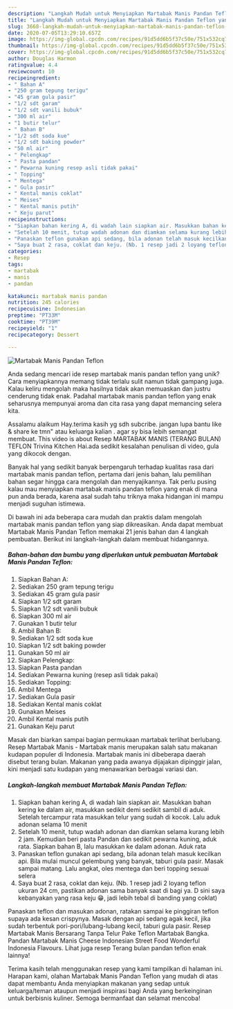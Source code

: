 ```yaml
---
description: "Langkah Mudah untuk Menyiapkan Martabak Manis Pandan Teflon yang Lezat Sekali"
title: "Langkah Mudah untuk Menyiapkan Martabak Manis Pandan Teflon yang Lezat Sekali"
slug: 3668-langkah-mudah-untuk-menyiapkan-martabak-manis-pandan-teflon-yang-lezat-sekali
date: 2020-07-05T13:29:10.657Z
image: https://img-global.cpcdn.com/recipes/91d5dd6b5f37c50e/751x532cq70/martabak-manis-pandan-teflon-foto-resep-utama.jpg
thumbnail: https://img-global.cpcdn.com/recipes/91d5dd6b5f37c50e/751x532cq70/martabak-manis-pandan-teflon-foto-resep-utama.jpg
cover: https://img-global.cpcdn.com/recipes/91d5dd6b5f37c50e/751x532cq70/martabak-manis-pandan-teflon-foto-resep-utama.jpg
author: Douglas Harmon
ratingvalue: 4.4
reviewcount: 10
recipeingredient:
- " Bahan A"
- "250 gram tepung terigu"
- "45 gram gula pasir"
- "1/2 sdt garam"
- "1/2 sdt vanili bubuk"
- "300 ml air"
- "1 butir telur"
- " Bahan B"
- "1/2 sdt soda kue"
- "1/2 sdt baking powder"
- "50 ml air"
- " Pelengkap"
- " Pasta pandan"
- " Pewarna kuning resep asli tidak pakai"
- " Topping"
- " Mentega"
- " Gula pasir"
- " Kental manis coklat"
- " Meises"
- " Kental manis putih"
- " Keju parut"
recipeinstructions:
- "Siapkan bahan kering A, di wadah lain siapkan air. Masukkan bahan kering ke dalam air, masukkan sedikit demi sedikit sambil di aduk. Setelah tercampur rata masukkan telur yang sudah di kocok. Lalu aduk adonan selama 10 menit"
- "Setelah 10 menit, tutup wadah adonan dan diamkan selama kurang lebih 2 jam. Kemudian beri pasta Pandan dan sedikit pewarna kuning, aduk rata. Siapkan bahan B, lalu masukkan ke dalam adonan. Aduk rata"
- "Panaskan teflon gunakan api sedang, bila adonan telah masuk kecilkan api. Bila mulai muncul gelembung yang banyak, taburi gula pasir. Masak sampai matang. Lalu angkat, oles mentega dan beri topping sesuai selera"
- "Saya buat 2 rasa, coklat dan keju. (Nb. 1 resep jadi 2 loyang teflon ukuran 24 cm, pastikan adonan sama banyak saat di bagi ya. D sini saya kebanyakan yang rasa keju 😁, jadi lebih tebal di banding yang coklat)"
categories:
- Resep
tags:
- martabak
- manis
- pandan

katakunci: martabak manis pandan 
nutrition: 245 calories
recipecuisine: Indonesian
preptime: "PT33M"
cooktime: "PT39M"
recipeyield: "1"
recipecategory: Dessert

---
```



![Martabak Manis Pandan Teflon](https://img-global.cpcdn.com/recipes/91d5dd6b5f37c50e/751x532cq70/martabak-manis-pandan-teflon-foto-resep-utama.jpg)

Anda sedang mencari ide resep martabak manis pandan teflon yang unik? Cara menyiapkannya memang tidak terlalu sulit namun tidak gampang juga. Kalau keliru mengolah maka hasilnya tidak akan memuaskan dan justru cenderung tidak enak. Padahal martabak manis pandan teflon yang enak seharusnya mempunyai aroma dan cita rasa yang dapat memancing selera kita.

Assalamu alaikum Hay.terima kasih yg sdh subcribe. jangan lupa bantu like &amp; share ke tmn&#34; atau keluarga kalian . agar sy bisa lebih semangat membuat. This video is about Resep MARTABAK MANIS (TERANG BULAN) TEFLON Trivina Kitchen Hai.ada sedikit kesalahan penulisan di video, gula yang dikocok dengan.

Banyak hal yang sedikit banyak berpengaruh terhadap kualitas rasa dari martabak manis pandan teflon, pertama dari jenis bahan, lalu pemilihan bahan segar hingga cara mengolah dan menyajikannya. Tak perlu pusing kalau mau menyiapkan martabak manis pandan teflon yang enak di mana pun anda berada, karena asal sudah tahu triknya maka hidangan ini mampu menjadi suguhan istimewa.


Di bawah ini ada beberapa cara mudah dan praktis dalam mengolah martabak manis pandan teflon yang siap dikreasikan. Anda dapat membuat Martabak Manis Pandan Teflon memakai 21 jenis bahan dan 4 langkah pembuatan. Berikut ini langkah-langkah dalam membuat hidangannya.

<!--inarticleads1-->

##### Bahan-bahan dan bumbu yang diperlukan untuk pembuatan Martabak Manis Pandan Teflon:

1. Siapkan  Bahan A:
1. Sediakan 250 gram tepung terigu
1. Sediakan 45 gram gula pasir
1. Siapkan 1/2 sdt garam
1. Siapkan 1/2 sdt vanili bubuk
1. Siapkan 300 ml air
1. Gunakan 1 butir telur
1. Ambil  Bahan B:
1. Sediakan 1/2 sdt soda kue
1. Siapkan 1/2 sdt baking powder
1. Gunakan 50 ml air
1. Siapkan  Pelengkap:
1. Siapkan  Pasta pandan
1. Sediakan  Pewarna kuning (resep asli tidak pakai)
1. Sediakan  Topping:
1. Ambil  Mentega
1. Sediakan  Gula pasir
1. Sediakan  Kental manis coklat
1. Gunakan  Meises
1. Ambil  Kental manis putih
1. Gunakan  Keju parut


Masak dan biarkan sampai bagian permukaan martabak terlihat berlubang. Resep Martabak Manis - Martabak manis merupakan salah satu makanan kudapan populer di Indonesia. Martabak manis ini dibeberapa daerah disebut terang bulan. Makanan yang pada awanya dijajakan dipinggir jalan, kini menjadi satu kudapan yang menawarkan berbagai variasi dan. 

<!--inarticleads2-->

##### Langkah-langkah membuat Martabak Manis Pandan Teflon:

1. Siapkan bahan kering A, di wadah lain siapkan air. Masukkan bahan kering ke dalam air, masukkan sedikit demi sedikit sambil di aduk. Setelah tercampur rata masukkan telur yang sudah di kocok. Lalu aduk adonan selama 10 menit
1. Setelah 10 menit, tutup wadah adonan dan diamkan selama kurang lebih 2 jam. Kemudian beri pasta Pandan dan sedikit pewarna kuning, aduk rata. Siapkan bahan B, lalu masukkan ke dalam adonan. Aduk rata
1. Panaskan teflon gunakan api sedang, bila adonan telah masuk kecilkan api. Bila mulai muncul gelembung yang banyak, taburi gula pasir. Masak sampai matang. Lalu angkat, oles mentega dan beri topping sesuai selera
1. Saya buat 2 rasa, coklat dan keju. (Nb. 1 resep jadi 2 loyang teflon ukuran 24 cm, pastikan adonan sama banyak saat di bagi ya. D sini saya kebanyakan yang rasa keju 😁, jadi lebih tebal di banding yang coklat)


Panaskan teflon dan masukan adonan, ratakan sampai ke pinggiran teflon supaya ada kesan crispynya. Masak dengan api sedang agak kecil, jika sudah terbentuk pori-pori/lubang-lubang kecil, taburi gula pasir. Resep Martabak Manis Bersarang Tanpa Telur Pake Teflon Martabak Bangka. Pandan Martabak Manis Cheese Indonesian Street Food Wonderful Indonesia Flavours. Lihat juga resep Terang bulan pandan teflon enak lainnya! 

Terima kasih telah menggunakan resep yang kami tampilkan di halaman ini. Harapan kami, olahan Martabak Manis Pandan Teflon yang mudah di atas dapat membantu Anda menyiapkan makanan yang sedap untuk keluarga/teman ataupun menjadi inspirasi bagi Anda yang berkeinginan untuk berbisnis kuliner. Semoga bermanfaat dan selamat mencoba!
